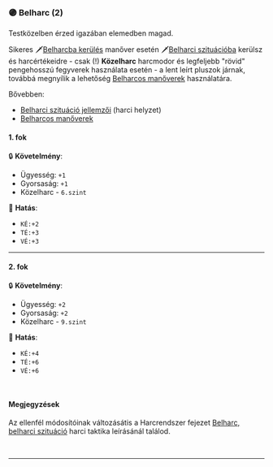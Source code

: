 ### 🟣 Belharc (2)

Testközelben érzed igazában elemedben magad.

Sikeres 🗡️[Belharcba kerülés](../065_04_belharcos_manoverek.md#belharcba-ker%C3%BCl%C3%A9s) manőver esetén 🗡️[Belharci szituációba](../064_01_harci_helyzetek.md#belharc-belharci-szitu%C3%A1ci%C3%B3) kerülsz és harcértékeidre - csak (!) **Közelharc** harcmodor és legfeljebb "rövid" pengehosszú fegyverek használata esetén - a lent leírt pluszok járnak, továbbá megnyílik a lehetőség [Belharcos manőverek](../065_04_belharcos_manoverek.md) használatára.

Bővebben:
- [Belharci szituáció jellemzői](../064_01_harci_helyzetek.md#belharc-belharci-szitu%C3%A1ci%C3%B3)  (harci helyzet)
- [Belharcos manőverek](../065_04_belharcos_manoverek.md)

#### 1. fok

🔒 **Követelmény**:
- Ügyesség: `+1`
- Gyorsaság: `+1`
- Közelharc - `6.szint`


🌟 **Hatás**:
- `KÉ:+2`
- `TÉ:+3`
- `VÉ:+3`

---
#### 2. fok

🔒 **Követelmény**:
- Ügyesség: `+2`
- Gyorsaság: `+2`
- Közelharc - `9.szint`


🌟 **Hatás**:
- `KÉ:+4`
- `TÉ:+6`
- `VÉ:+6`

<br />

#### Megjegyzések

Az ellenfél módosítóinak változásátis a Harcrendszer fejezet [Belharc, belharci szituáció](../064_01_harci_helyzetek.md#belharc-belharci-szitu%C3%A1ci%C3%B3) harci taktika leírásánál találod.

<br />

---
